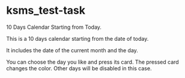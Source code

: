 # ksms_test-task
10 Days Calendar Starting from Today.

This is a 10 days calendar starting from the date of today.

It includes the date of the current month and the day.

You can choose the day you like and press its card. The pressed card changes the color. Other days will be disabled in this case.
